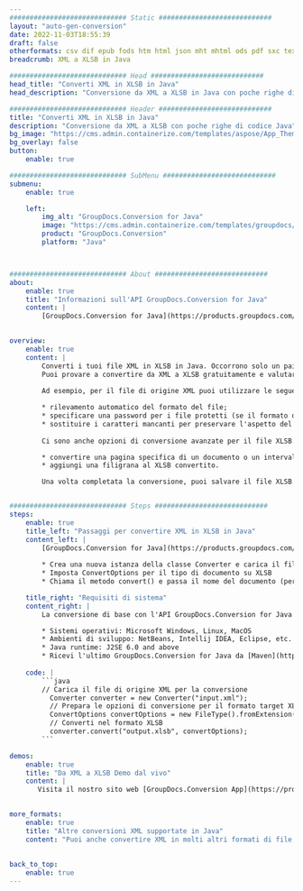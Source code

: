 ```yaml
---
############################# Static ############################
layout: "auto-gen-conversion"
date: 2022-11-03T18:55:39
draft: false
otherformats: csv dif epub fods htm html json mht mhtml ods pdf sxc tex tsv xlam xls xlsb xlsm xlsx xlt xltm xltx xml xps
breadcrumb: XML a XLSB in Java

############################# Head ############################
head_title: "Converti XML in XLSB in Java"
head_description: "Conversione da XML a XLSB in Java con poche righe di codice. Converti oltre 160 formati di file utilizzando l'API di conversione dei documenti GroupDocs per Java"

############################# Header ############################
title: "Converti XML in XLSB in Java"
description: "Conversione da XML a XLSB con poche righe di codice Java"
bg_image: "https://cms.admin.containerize.com/templates/aspose/App_Themes/V3/images/bg/header1.png"
bg_overlay: false
button:
    enable: true

############################# SubMenu ############################
submenu:
    enable: true

    left:
        img_alt: "GroupDocs.Conversion for Java"
        image: "https://cms.admin.containerize.com/templates/groupdocs/images/product-logos/90x90-noborder/groupdocs-conversion-java.png"
        product: "GroupDocs.Conversion"
        platform: "Java"



############################# About ############################
about:
    enable: true
    title: "Informazioni sull'API GroupDocs.Conversion for Java"
    content: |
        [GroupDocs.Conversion for Java](https://products.groupdocs.com/conversion/java/) è un'API di conversione di formati di file avanzata per la conversione tra formati di immagini e documenti popolari come Microsoft Office, OpenDocument, PDF, HTML, e-mail, CAD. e molto altro ancora con poche righe di codice. L'API nativa rileva automaticamente i formati dei documenti originali e offre molte opzioni per personalizzare i documenti convertiti. Insieme alla funzione di estrazione delle informazioni da un documento, supporta anche la memorizzazione nella cache dei risultati della conversione sul disco locale per impostazione predefinita. Tuttavia, qualsiasi tipo di archiviazione della cache può essere supportato implementando le interfacce appropriate: Amazon S3, Dropbox, Google Drive, Windows Azure, Reddis o qualsiasi altro.
    

overview:
    enable: true
    content: |
        Converti i tuoi file XML in XLSB in Java. Occorrono solo un paio di righe di codice Java su qualsiasi piattaforma di tua scelta, come Windows, Linux, macOS.
        Puoi provare a convertire da XML a XLSB gratuitamente e valutare la qualità dei risultati della conversione. Insieme a semplici script di conversione file, puoi provare opzioni più sofisticate per caricare il file sorgente XML e memorizzare l'output XLSB. 
        
        Ad esempio, per il file di origine XML puoi utilizzare le seguenti opzioni di caricamento:

        * rilevamento automatico del formato del file;
        * specificare una password per i file protetti (se il formato del file lo supporta);
        * sostituire i caratteri mancanti per preservare l'aspetto del documento.
        
        Ci sono anche opzioni di conversione avanzate per il file XLSB:

        * convertire una pagina specifica di un documento o un intervallo di pagine;
        * aggiungi una filigrana al XLSB convertito.

        Una volta completata la conversione, puoi salvare il file XLSB nel tuo percorso file locale o in qualsiasi archivio di terze parti come FTP, Amazon S3, Google Drive, Dropbox ecc. Nota: per convertire XML a XLSB, non è necessario installare alcun software aggiuntivo, come MS Office, Open Office, Adobe Acrobat Reader ecc.


############################# Steps ############################
steps:
    enable: true
    title_left: "Passaggi per convertire XML in XLSB in Java"
    content_left: |
        [GroupDocs.Conversion for Java](https://products.groupdocs.com/conversion/java/) consente agli sviluppatori di convertire facilmente il file XML in XLSB con poche righe di codice.
        
        * Crea una nuova istanza della classe Converter e carica il file XML con il percorso completo
        * Imposta ConvertOptions per il tipo di documento su XLSB
        * Chiama il metodo convert() e passa il nome del documento (percorso completo) e il formato (XLSB) come parametro

    title_right: "Requisiti di sistema"
    content_right: |
        La conversione di base con l'API GroupDocs.Conversion for Java può essere eseguita con poche righe di codice. Le nostre API sono supportate su tutte le principali piattaforme e sistemi operativi. Prima di eseguire il codice seguente, assicurati di avere i seguenti prerequisiti installati sul tuo sistema.

        * Sistemi operativi: Microsoft Windows, Linux, MacOS
        * Ambienti di sviluppo: NetBeans, Intellij IDEA, Eclipse, etc.
        * Java runtime: J2SE 6.0 and above
        * Ricevi l'ultimo GroupDocs.Conversion for Java da [Maven](https://repository.groupdocs.com/webapp/#/artifacts/browse/tree/General/repo/com/groupdocs/groupdocs-conversion)
         
    code: |
        ```java    
        // Carica il file di origine XML per la conversione
          Converter converter = new Converter("input.xml");
          // Prepara le opzioni di conversione per il formato target XLSB
          ConvertOptions convertOptions = new FileType().fromExtension("xlsb").getConvertOptions();
          // Converti nel formato XLSB
          converter.convert("output.xlsb", convertOptions);
        ```

demos:
    enable: true
    title: "Da XML a XLSB Demo dal vivo"
    content: |
       Visita il nostro sito web [GroupDocs.Conversion App](https://products.groupdocs.app/conversion/family) e prova subito la conversione da XML a XLSB. La demo gratuita ha i seguenti vantaggi
          

more_formats:
    enable: true
    title: "Altre conversioni XML supportate in Java"
    content: "Puoi anche convertire XML in molti altri formati di file. Si prega di consultare l'elenco di seguito."
       
       
back_to_top:
    enable: true
---
```

